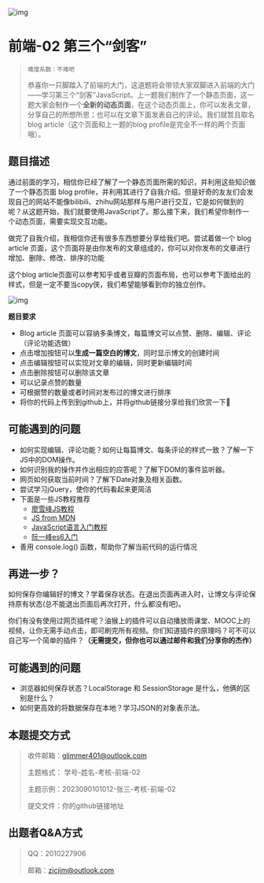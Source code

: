 ![img](https://pic.imgdb.cn/item/64c4a5611ddac507cc058875.png)

# 前端-02 第三个“剑客”

> ```
> 难度系数：不难吧
> ```
>
> 恭喜你一只脚踏入了前端的大门，这道题将会带领大家双脚进入前端的大门——学习第三个“剑客”JavaScript。上一题我们制作了一个静态页面，这一题大家会制作一个**全新的动态页面**，在这个动态页面上，你可以发表文章，分享自己的所想所思；也可以在文章下面发表自己的评论。我们就暂且取名blog article（这个页面和上一题的blog profile是完全不一样的两个页面哦）。

## **题目描述**

通过前面的学习，相信你已经了解了一个静态页面所需的知识，并利用这些知识做了一个静态页面 blog profile，并利用其进行了自我介绍。但是好奇的友友们会发现自己的网站不能像bilibili、zhihu网站那样与用户进行交互，它是如何做到的呢？从这题开始，我们就要使用JavaScript了。那么接下来，我们希望你制作一个动态页面，需要实现交互功能。

做完了自我介绍，我相信你还有很多东西想要分享给我们吧。尝试着做一个 blog article 页面，这个页面将是由你发布的文章组成的，你可以对你发布的文章进行增加、删除、修改、排序的功能

这个blog article页面可以参考知乎或者豆瓣的页面布局，也可以参考下面给出的样式，但是一定不要当copy侠，我们希望能够看到你的独立创作。

![img](https://pic.imgdb.cn/item/64fed4c6661c6c8e547a3a3d.jpg)

**题目要求**

- Blog article 页面可以容纳多条博文，每篇博文可以点赞、删除、编辑、评论（评论功能选做）
- 点击增加按钮可以**生成一篇空白的博文**，同时显示博文的创建时间
- 点击编辑按钮可以实现对文章的编辑，同时更新编辑时间
- 点击删除按钮可以删除该文章
- 可以记录点赞的数量
- 可根据赞的数量或者时间对发布过的博文进行排序
- 将你的代码上传到到github上，并将github链接分享给我们欣赏一下🥰

## **可能遇到的问题**

- 如何实现编辑、评论功能？如何让每篇博文、每条评论的样式一致？了解一下JS中的DOM操作。
- 如何识别我的操作并作出相应的应答呢？了解下DOM的事件监听器。
- 网页如何获取当前时间？了解下Date对象及相关函数。
- 尝试学习jQuery，使你的代码看起来更简洁
- 下面是一些JS教程推荐
  - [廖雪峰JS教程](https://www.liaoxuefeng.com/wiki/1022910821149312)
  - [JS from MDN](https://developer.mozilla.org/en-US/docs/Web/JavaScript)
  - [JavaScript语言入门教程](https://wangdoc.com/javascript/)
  - [阮一峰es6入门](https://es6.ruanyifeng.com/)
- 善用 console.log() 函数，帮助你了解当前代码的运行情况

## **再进一步？**

如何保存你编辑好的博文？学着保存状态。在退出页面再进入时，让博文与评论保持原有状态(总不能退出页面后再次打开，什么都没有吧)。

你们有没有使用过网页插件呢？油猴上的插件可以自动播放雨课堂、MOOC上的视频，让你无需手动点击，即可刷完所有视频。你们知道插件的原理吗？可不可以自己写一个简单的插件？**（无需提交，但你也可以通过邮件和我们分享你的杰作）**

## **可能遇到的问题**

- 浏览器如何保存状态？LocalStorage 和 SessionStorage 是什么，他俩的区别是什么？
- 如何更高效的将数据保存在本地？学习JSON的对象表示法。

## **本题提交方式**

> 收件邮箱：[glimmer401@outlook.com](mailto:glimmer401@outlook.com)
>
> 主题格式： 学号-姓名-考核-前端-02
>
> 主题示例：2023090101012-张三-考核-前端-02
>
> 提交文件：你的github链接地址

## **出题者Q&A方式**

> QQ：2010227906
>
> 邮箱：[zjcjim@outlook.com](mailto:zjcjim@outlook.com)